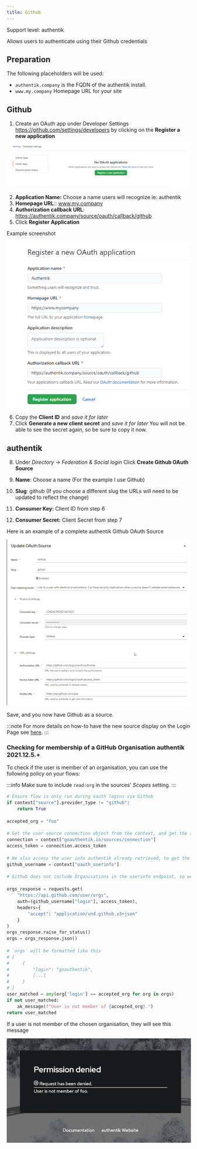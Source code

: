 ```yaml
---
title: Github
---
```


<span class="badge badge--primary">Support level: authentik</span>

Allows users to authenticate using their Github credentials

## Preparation

The following placeholders will be used:

-   `authentik.company` is the FQDN of the authentik install.
-   `www.my.company` Homepage URL for your site

## Github

1. Create an OAuth app under Developer Settings https://github.com/settings/developers by clicking on the **Register a new application**

![Register OAuth App](githubdeveloper1.png)

2. **Application Name:** Choose a name users will recognize ie: authentik
3. **Homepage URL**:: www.my.company
4. **Authorization callback URL**: https://authentik.company/source/oauth/callback/github
5. Click **Register Application**

Example screenshot

![](githubdeveloperexample.png)

6. Copy the **Client ID** and _save it for later_
7. Click **Generate a new client secret** and _save it for later_ You will not be able to see the secret again, so be sure to copy it now.

## authentik

8. Under _Directory -> Federation & Social login_ Click **Create Github OAuth Source**

9. **Name**: Choose a name (For the example I use Github)
10. **Slug**: github (If you choose a different slug the URLs will need to be updated to reflect the change)
11. **Consumer Key:** Client ID from step 6
12. **Consumer Secret:** Client Secret from step 7

Here is an example of a complete authentik Github OAuth Source

![](githubexample2.png)

Save, and you now have Github as a source.

:::note
For more details on how-to have the new source display on the Login Page see [here](../index.md#add-sources-to-default-login-page).
:::

### Checking for membership of a GitHub Organisation <span class="badge badge--version">authentik 2021.12.5.+</span>

To check if the user is member of an organisation, you can use the following policy on your flows:

:::info
Make sure to include `read:org` in the sources' _Scopes_ setting.
:::

```python
# Ensure flow is only run during oauth logins via Github
if context["source"].provider_type != "github":
    return True

accepted_org = "foo"

# Get the user-source connection object from the context, and get the access token
connection = context["goauthentik.io/sources/connection"]
access_token = connection.access_token

# We also access the user info authentik already retrieved, to get the correct username
github_username = context["oauth_userinfo"]

# Github does not include Organisations in the userinfo endpoint, so we have to call another URL

orgs_response = requests.get(
    "https://api.github.com/user/orgs",
    auth=(github_username["login"], access_token),
    headers={
        "accept": "application/vnd.github.v3+json"
    }
)
orgs_response.raise_for_status()
orgs = orgs_response.json()

# `orgs` will be formatted like this
# [
#     {
#         "login": "goauthentik",
#         [...]
#     }
# ]
user_matched = any(org['login'] == accepted_org for org in orgs)
if not user_matched:
    ak_message(f"User is not member of {accepted_org}.")
return user_matched
```

If a user is not member of the chosen organisation, they will see this message

![](./github_org_membership.png)
